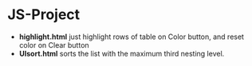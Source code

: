 # JS-Project
* __highlight.html__ just highlight rows of table on Color button, and reset color on Clear button
* __UIsort.html__ sorts the list with the maximum third nesting level.
